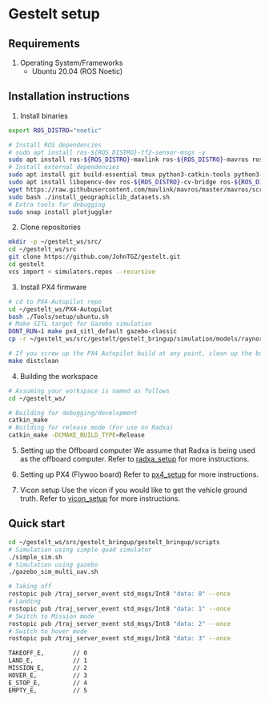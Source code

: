 # Gestelt setup

## Requirements
1. Operating System/Frameworks
    - Ubuntu 20.04 (ROS Noetic)

## Installation instructions

1. Install binaries
```bash 
export ROS_DISTRO="noetic"

# Install ROS dependencies
# sudo apt install ros-${ROS_DISTRO}-tf2-sensor-msgs -y
sudo apt install ros-${ROS_DISTRO}-mavlink ros-${ROS_DISTRO}-mavros ros-${ROS_DISTRO}-mavros-msgs ros-${ROS_DISTRO}-mavros-extras -y
# Install external dependencies
sudo apt install git build-essential tmux python3-catkin-tools python3-vcstool xmlstarlet -y
sudo apt install libopencv-dev ros-${ROS_DISTRO}-cv-bridge ros-${ROS_DISTRO}-pcl-ros libeigen3-dev -y
wget https://raw.githubusercontent.com/mavlink/mavros/master/mavros/scripts/install_geographiclib_datasets.sh
sudo bash ./install_geographiclib_datasets.sh
# Extra tools for debugging
sudo snap install plotjuggler
```

2. Clone repositories
```bash
mkdir -p ~/gestelt_ws/src/
cd ~/gestelt_ws/src
git clone https://github.com/JohnTGZ/gestelt.git
cd gestelt
vcs import < simulators.repos --recursive
```

3. Install PX4 firmware
```bash
# cd to PX4-Autopilot repo
cd ~/gestelt_ws/PX4-Autopilot
bash ./Tools/setup/ubuntu.sh 
# Make SITL target for Gazebo simulation
DONT_RUN=1 make px4_sitl_default gazebo-classic
cp -r ~/gestelt_ws/src/gestelt/gestelt_bringup/simulation/models/raynor ~/gestelt_ws/PX4-Autopilot/Tools/simulation/gazebo-classic/sitl_gazebo-classic/models/

# If you screw up the PX4 Autopilot build at any point, clean up the build files via the following command:
make distclean
```

4. Building the workspace
```bash
# Assuming your workspace is named as follows
cd ~/gestelt_ws/

# Building for debugging/development
catkin_make 
# Building for release mode (For use on Radxa)
catkin_make -DCMAKE_BUILD_TYPE=Release
```

5. Setting up the Offboard computer
We assume that Radxa is being used as the offboard computer. Refer to [radxa_setup](./radxa_setup.md) for more instructions.

6. Setting up PX4 (Flywoo board)
Refer to [px4_setup](./px4_setup.md) for more instructions.

7. Vicon setup
Use the vicon if you would like to get the vehicle ground truth. Refer to [vicon_setup](./vicon_setup.md) for more instructions.

## Quick start
```bash
cd ~/gestelt_ws/src/gestelt_bringup/gestelt_bringup/scripts
# Simulation using simple quad simulator
./simple_sim.sh
# Simulation using gazebo
./gazebo_sim_multi_uav.sh
```

```bash
# Taking off
rostopic pub /traj_server_event std_msgs/Int8 "data: 0" --once
# Landing
rostopic pub /traj_server_event std_msgs/Int8 "data: 1" --once
# Switch to Mission mode
rostopic pub /traj_server_event std_msgs/Int8 "data: 2" --once
# Switch to hover mode
rostopic pub /traj_server_event std_msgs/Int8 "data: 3" --once

TAKEOFF_E,        // 0
LAND_E,           // 1
MISSION_E,        // 2
HOVER_E,          // 3
E_STOP_E,         // 4
EMPTY_E,          // 5
```

